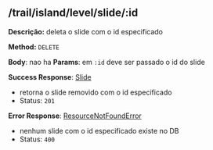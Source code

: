 ## /trail/island/level/slide/:id

**Descrição:** deleta o slide com o id especificado

**Method:** `DELETE`

**Body**: nao ha
**Params**: em `:id` deve ser passado o id do slide

**Success Response**: [Slide](../../../../src/domain/trilhas/@entities/slide.ts)
- retorna o slide removido com o id especificado
- Status: `201`

**Error Response**: [ResourceNotFoundError](../../../../src/core/errors/resource-not-found-error.ts)
- nenhum slide com o id especificado existe no DB
- Status: `400`

